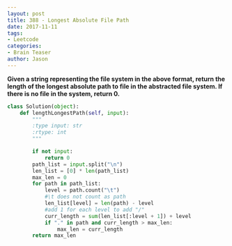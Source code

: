 ```yaml
---
layout: post
title: 388 - Longest Absolute File Path
date: 2017-11-11
tags:
- Leetcode
categories:
- Brain Teaser
author: Jason
---
```

**Given a string representing the file system in the above format, return the length of the longest absolute path to file in the abstracted file system. If there is no file in the system, return 0.**


```python
class Solution(object):
    def lengthLongestPath(self, input):
        """
        :type input: str
        :rtype: int
        """

        if not input:
            return 0
        path_list = input.split("\n")
        len_list = [0] * len(path_list)
        max_len = 0
        for path in path_list:
            level = path.count("\t")
            #\t does not count as path
            len_list[level] = len(path) - level
            #add 1 for each level to add "/"
            curr_length = sum(len_list[:level + 1]) + level
            if "." in path and curr_length > max_len:
                max_len = curr_length
        return max_len
```
